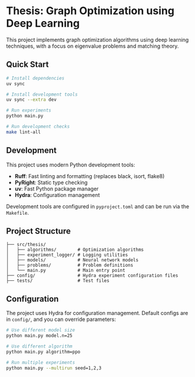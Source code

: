 # Thesis: Graph Optimization using Deep Learning

This project implements graph optimization algorithms using deep learning techniques, with a focus on eigenvalue problems and matching theory.

## Quick Start

```bash
# Install dependencies
uv sync

# Install development tools
uv sync --extra dev

# Run experiments
python main.py

# Run development checks
make lint-all
```

## Development

This project uses modern Python development tools:

- **Ruff**: Fast linting and formatting (replaces black, isort, flake8)
- **PyRight**: Static type checking
- **uv**: Fast Python package manager
- **Hydra**: Configuration management

Development tools are configured in `pyproject.toml` and can be run via the `Makefile`.

## Project Structure

```
├── src/thesis/          
│   ├── algorithms/        # Optimization algorithms
│   ├── experiment_logger/ # Logging utilities
│   ├── models/            # Neural network models
│   ├── problems/          # Problem definitions
│   └── main.py            # Main entry point
├── config/                # Hydra experiment configuration files
├── tests/                 # Test files
```

## Configuration

The project uses Hydra for configuration management. Default configs are in `config/`, and you can override parameters:

```bash
# Use different model size
python main.py model.n=25

# Use different algorithm
python main.py algorithm=ppo

# Run multiple experiments
python main.py --multirun seed=1,2,3
```

